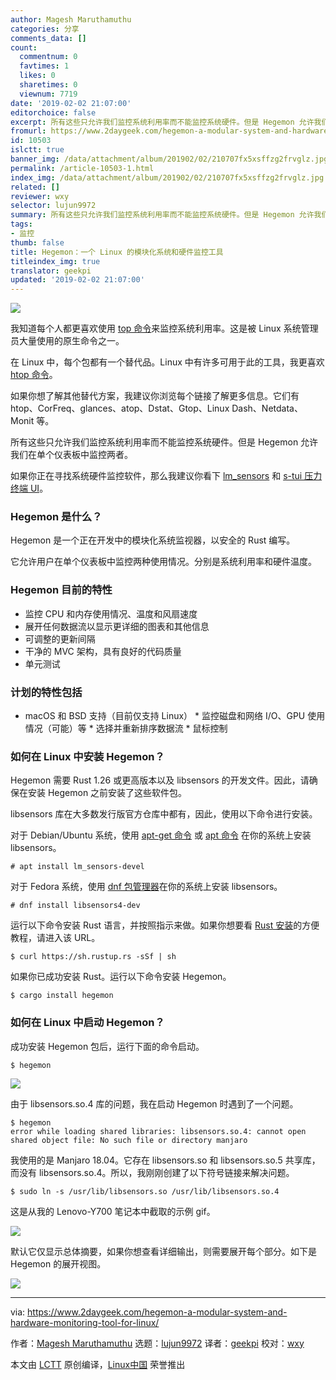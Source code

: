 ```yaml
---
author: Magesh Maruthamuthu
categories: 分享
comments_data: []
count:
  commentnum: 0
  favtimes: 1
  likes: 0
  sharetimes: 0
  viewnum: 7719
date: '2019-02-02 21:07:00'
editorchoice: false
excerpt: 所有这些只允许我们监控系统利用率而不能监控系统硬件。但是 Hegemon 允许我们在单个仪表板中监控两者。
fromurl: https://www.2daygeek.com/hegemon-a-modular-system-and-hardware-monitoring-tool-for-linux/
id: 10503
islctt: true
banner_img: /data/attachment/album/201902/02/210707fx5xsffzg2frvglz.jpg
permalink: /article-10503-1.html
index_img: /data/attachment/album/201902/02/210707fx5xsffzg2frvglz.jpg.thumb.jpg
related: []
reviewer: wxy
selector: lujun9972
summary: 所有这些只允许我们监控系统利用率而不能监控系统硬件。但是 Hegemon 允许我们在单个仪表板中监控两者。
tags:
- 监控
thumb: false
title: Hegemon：一个 Linux 的模块化系统和硬件监控工具
titleindex_img: true
translator: geekpi
updated: '2019-02-02 21:07:00'
---
```


![](/data/attachment/album/201902/02/210707fx5xsffzg2frvglz.jpg)


我知道每个人都更喜欢使用 [top 命令](https://www.2daygeek.com/top-command-examples-to-monitor-server-performance/)来监控系统利用率。这是被 Linux 系统管理员大量使用的原生命令之一。


在 Linux 中，每个包都有一个替代品。Linux 中有许多可用于此的工具，我更喜欢 [htop 命令](https://www.2daygeek.com/linux-htop-command-linux-system-performance-resource-monitoring-tool/)。


如果你想了解其他替代方案，我建议你浏览每个链接了解更多信息。它们有 htop、CorFreq、glances、atop、Dstat、Gtop、Linux Dash、Netdata、Monit 等。


所有这些只允许我们监控系统利用率而不能监控系统硬件。但是 Hegemon 允许我们在单个仪表板中监控两者。


如果你正在寻找系统硬件监控软件，那么我建议你看下 [lm\_sensors](https://www.2daygeek.com/view-check-cpu-hard-disk-temperature-linux/) 和 [s-tui 压力终端 UI](https://www.2daygeek.com/s-tui-stress-terminal-ui-monitor-linux-cpu-temperature-frequency/)。


### Hegemon 是什么？


Hegemon 是一个正在开发中的模块化系统监视器，以安全的 Rust 编写。


它允许用户在单个仪表板中监控两种使用情况。分别是系统利用率和硬件温度。


### Hegemon 目前的特性


* 监控 CPU 和内存使用情况、温度和风扇速度
* 展开任何数据流以显示更详细的图表和其他信息
* 可调整的更新间隔
* 干净的 MVC 架构，具有良好的代码质量
* 单元测试


### 计划的特性包括


* macOS 和 BSD 支持（目前仅支持 Linux） \* 监控磁盘和网络 I/O、GPU 使用情况（可能）等 \* 选择并重新排序数据流 \* 鼠标控制


### 如何在 Linux 中安装 Hegemon？


Hegemon 需要 Rust 1.26 或更高版本以及 libsensors 的开发文件。因此，请确保在安装 Hegemon 之前安装了这些软件包。


libsensors 库在大多数发行版官方仓库中都有，因此，使用以下命令进行安装。


对于 Debian/Ubuntu 系统，使用 [apt-get 命令](https://www.2daygeek.com/apt-get-apt-cache-command-examples-manage-packages-debian-ubuntu-systems/) 或 [apt 命令](https://www.2daygeek.com/apt-command-examples-manage-packages-debian-ubuntu-systems/) 在你的系统上安装 libsensors。



```
# apt install lm_sensors-devel
```

对于 Fedora 系统，使用 [dnf 包管理器](https://www.2daygeek.com/dnf-command-examples-manage-packages-fedora-system/)在你的系统上安装 libsensors。



```
# dnf install libsensors4-dev
```

运行以下命令安装 Rust 语言，并按照指示来做。如果你想要看 [Rust 安装](https://www.2daygeek.com/how-to-install-rust-programming-language-in-linux/)的方便教程，请进入该 URL。



```
$ curl https://sh.rustup.rs -sSf | sh
```

如果你已成功安装 Rust。运行以下命令安装 Hegemon。



```
$ cargo install hegemon
```

### 如何在 Linux 中启动 Hegemon？


成功安装 Hegemon 包后，运行下面的命令启动。



```
$ hegemon
```

![](/data/attachment/album/201902/02/210843wkewfp3bzeffanfh.png)


由于 libsensors.so.4 库的问题，我在启动 Hegemon 时遇到了一个问题。



```
$ hegemon
error while loading shared libraries: libsensors.so.4: cannot open shared object file: No such file or directory manjaro
```

我使用的是 Manjaro 18.04。它存在 libsensors.so 和 libsensors.so.5 共享库，而没有 libsensors.so.4。所以，我刚刚创建了以下符号链接来解决问题。



```
$ sudo ln -s /usr/lib/libsensors.so /usr/lib/libsensors.so.4
```

这是从我的 Lenovo-Y700 笔记本中截取的示例 gif。


![](/data/attachment/album/201902/02/210920rw5qqqu0699zqsuu.gif)


默认它仅显示总体摘要，如果你想查看详细输出，则需要展开每个部分。如下是 Hegemon 的展开视图。


![](/data/attachment/album/201902/02/210943pxed3p4jjgq5vuy6.png)




---


via: <https://www.2daygeek.com/hegemon-a-modular-system-and-hardware-monitoring-tool-for-linux/>


作者：[Magesh Maruthamuthu](https://www.2daygeek.com/author/magesh/) 选题：[lujun9972](https://github.com/lujun9972) 译者：[geekpi](https://github.com/geekpi) 校对：[wxy](https://github.com/wxy)


本文由 [LCTT](https://github.com/LCTT/TranslateProject) 原创编译，[Linux中国](https://linux.cn/) 荣誉推出